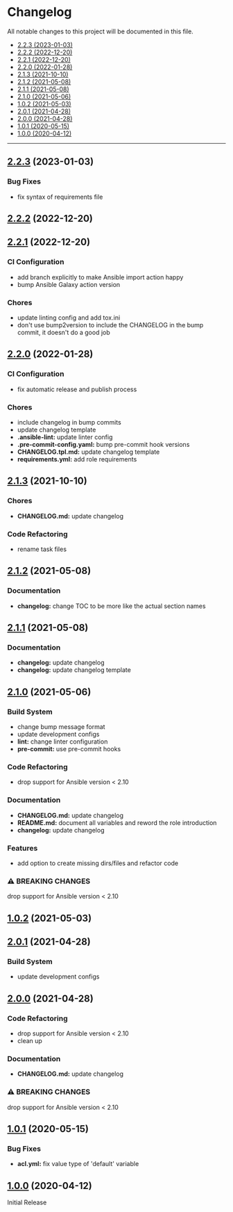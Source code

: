 # Changelog

All notable changes to this project will be documented in this file.

- [2.2.3 (2023-01-03)](#223-2023-01-03)
- [2.2.2 (2022-12-20)](#222-2022-12-20)
- [2.2.1 (2022-12-20)](#221-2022-12-20)
- [2.2.0 (2022-01-28)](#220-2022-01-28)
- [2.1.3 (2021-10-10)](#213-2021-10-10)
- [2.1.2 (2021-05-08)](#212-2021-05-08)
- [2.1.1 (2021-05-08)](#211-2021-05-08)
- [2.1.0 (2021-05-06)](#210-2021-05-06)
- [1.0.2 (2021-05-03)](#102-2021-05-03)
- [2.0.1 (2021-04-28)](#201-2021-04-28)
- [2.0.0 (2021-04-28)](#200-2021-04-28)
- [1.0.1 (2020-05-15)](#101-2020-05-15)
- [1.0.0 (2020-04-12)](#100-2020-04-12)

---

<a name="2.2.3"></a>
## [2.2.3](https://github.com/aisbergg/ansible-role-acl/compare/v2.2.2...v2.2.3) (2023-01-03)

### Bug Fixes

- fix syntax of requirements file


<a name="2.2.2"></a>
## [2.2.2](https://github.com/aisbergg/ansible-role-acl/compare/v2.2.1...v2.2.2) (2022-12-20)


<a name="2.2.1"></a>
## [2.2.1](https://github.com/aisbergg/ansible-role-acl/compare/v2.2.0...v2.2.1) (2022-12-20)

### CI Configuration

- add branch explicitly to make Ansible import action happy
- bump Ansible Galaxy action version

### Chores

- update linting config and add tox.ini
- don't use bump2version to include the CHANGELOG in the bump commit, it doesn't do a good job


<a name="2.2.0"></a>
## [2.2.0](https://github.com/aisbergg/ansible-role-acl/compare/v2.1.3...v2.2.0) (2022-01-28)

### CI Configuration

- fix automatic release and publish process

### Chores

- include changelog in bump commits
- update changelog template
- **.ansible-lint:** update linter config
- **.pre-commit-config.yaml:** bump pre-commit hook versions
- **CHANGELOG.tpl.md:** update changelog template
- **requirements.yml:** add role requirements


<a name="2.1.3"></a>
## [2.1.3](https://github.com/aisbergg/ansible-role-acl/compare/v2.1.2...v2.1.3) (2021-10-10)

### Chores

- **CHANGELOG.md:** update changelog

### Code Refactoring

- rename task files


<a name="2.1.2"></a>
## [2.1.2](https://github.com/aisbergg/ansible-role-acl/compare/v2.1.1...v2.1.2) (2021-05-08)

### Documentation

- **changelog:** change TOC to be more like the actual section names


<a name="2.1.1"></a>
## [2.1.1](https://github.com/aisbergg/ansible-role-acl/compare/v2.1.0...v2.1.1) (2021-05-08)

### Documentation

- **changelog:** update changelog
- **changelog:** update changelog template


<a name="2.1.0"></a>
## [2.1.0](https://github.com/aisbergg/ansible-role-acl/compare/v1.0.2...v2.1.0) (2021-05-06)

### Build System

- change bump message format
- update development configs
- **lint:** change linter configuration
- **pre-commit:** use pre-commit hooks

### Code Refactoring

- drop support for Ansible version < 2.10

### Documentation

- **CHANGELOG.md:** update changelog
- **README.md:** document all variables and reword the role introduction
- **changelog:** update changelog

### Features

- add option to create missing dirs/files and refactor code

### ⚠ BREAKING CHANGES


drop support for Ansible version < 2.10


<a name="1.0.2"></a>
## [1.0.2](https://github.com/aisbergg/ansible-role-acl/compare/v2.0.1...v1.0.2) (2021-05-03)


<a name="2.0.1"></a>
## [2.0.1](https://github.com/aisbergg/ansible-role-acl/compare/v2.0.0...v2.0.1) (2021-04-28)

### Build System

- update development configs


<a name="2.0.0"></a>
## [2.0.0](https://github.com/aisbergg/ansible-role-acl/compare/v1.0.1...v2.0.0) (2021-04-28)

### Code Refactoring

- drop support for Ansible version < 2.10
- clean up

### Documentation

- **CHANGELOG.md:** update changelog

### ⚠ BREAKING CHANGES


drop support for Ansible version < 2.10


<a name="1.0.1"></a>
## [1.0.1](https://github.com/aisbergg/ansible-role-acl/compare/v1.0.0...v1.0.1) (2020-05-15)

### Bug Fixes

- **acl.yml:** fix value type of 'default' variable


<a name="1.0.0"></a>
## [1.0.0]() (2020-04-12)

Initial Release
